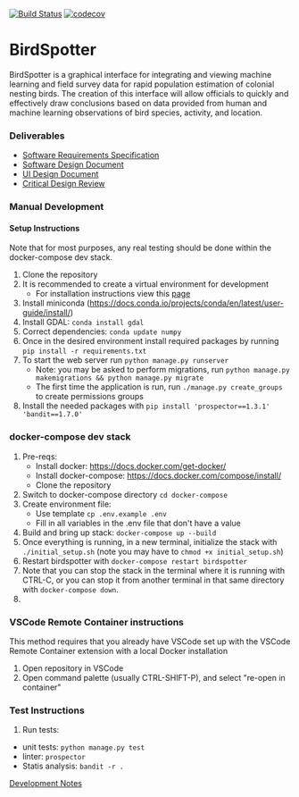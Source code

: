[![Build Status](https://cloud.drone.io/api/badges/devinchristianson/COS397/status.svg)](https://cloud.drone.io/devinchristianson/COS397) [![codecov](https://codecov.io/gh/devinchristianson/COS397/branch/master/graph/badge.svg?token=21BMX3EDC6)](https://codecov.io/gh/devinchristianson/COS397)
# BirdSpotter
BirdSpotter is a graphical interface for integrating and viewing machine learning and field survey data for rapid population estimation of colonial nesting birds. The creation of this interface will allow officials to quickly and effectively draw conclusions based on data provided from human and machine learning observations of bird species, activity, and location. 

### Deliverables
- [Software Requirements Specification](Documentation/Deliverables/Software_Requirements_Specification/SRS.pdf)
- [Software Design Document](Documentation/Deliverables/Software_Design_Document/SDD.pdf)
- [UI Design Document](Documentation/Deliverables/UI_Design_Document/UIDD.pdf)
- [Critical Design Review](https://github.com/devinchristianson/COS397/blob/master/Documentation/Deliverables/CDR.pdf)

### Manual Development 
#### Setup Instructions
Note that for most purposes, any real testing should be done within the docker-compose dev stack.
1. Clone the repository
2. It is recommended to create a virtual environment for development
	- For installation instructions view this [page](https://packaging.python.org/guides/installing-using-pip-and-virtual-environments/)
3. Install miniconda (https://docs.conda.io/projects/conda/en/latest/user-guide/install/)
4. Install GDAL: `conda install gdal`
5. Correct dependencies: `conda update numpy`
6. Once in the desired environment install required packages by running `pip install -r requirements.txt`
7. To start the web server run `python manage.py runserver`
	- Note: you may be asked to perform migrations, run `python manage.py makemigrations && python manage.py migrate`
	- The first time the application is run, run `./manage.py create_groups` to create permissions groups
8. Install the needed packages with `pip install 'prospector==1.3.1' 'bandit==1.7.0'`
### docker-compose dev stack
1. Pre-reqs: 
	- Install docker: https://docs.docker.com/get-docker/
	- Install docker-compose: https://docs.docker.com/compose/install/
	- Clone the repository
2. Switch to docker-compose directory `cd docker-compose`
3. Create environment file:
	- Use template `cp .env.example .env`
	- Fill in all variables in the .env file that don't have a value
4. Build and bring up stack: `docker-compose up --build`
5. Once everything is running, in a new terminal, initialize the stack with `./initial_setup.sh` (note you may have to `chmod +x initial_setup.sh`)
6. Restart birdspotter with `docker-compose restart birdspotter`
7. Note that you can stop the stack in the terminal where it is running with CTRL-C, or you can stop it from another terminal in that same directory with `docker-compose down`.
8. 
### VSCode Remote Container instructions
This method requires that you already have VSCode set up with the VSCode Remote Container extension with a local Docker installation
1. Open repository in VSCode
2. Open command palette (usually CTRL-SHIFT-P), and select "re-open in container"

### Test Instructions
1. Run tests:
- unit tests: `python manage.py test`	
- linter: `prospector`
- Statis analysis: `bandit -r .`

[Development Notes](Documentation/DEVNOTES.md)
